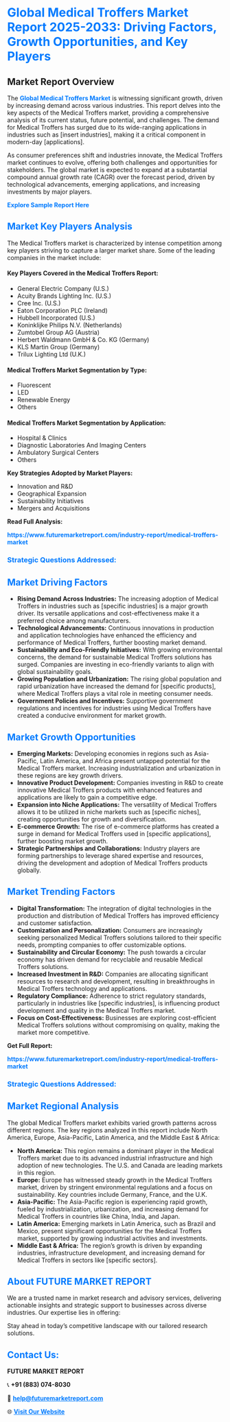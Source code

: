<h1 style="color: #007BFF;">Global Medical Troffers Market Report 2025-2033: Driving Factors, Growth Opportunities, and Key Players</h1>

<section id="overview">
<h2>Market Report Overview</h2>
<p>The <a href="https://www.futuremarketreport.com/industry-report/medical-troffers-market" style="color: #007BFF; text-decoration: none;"><strong>Global Medical Troffers Market</strong></a> is witnessing significant growth, driven by increasing demand across various industries. This report delves into the key aspects of the Medical Troffers market, providing a comprehensive analysis of its current status, future potential, and challenges. The demand for Medical Troffers has surged due to its wide-ranging applications in industries such as [insert industries], making it a critical component in modern-day [applications].</p>
<p>As consumer preferences shift and industries innovate, the Medical Troffers market continues to evolve, offering both challenges and opportunities for stakeholders. The global market is expected to expand at a substantial compound annual growth rate (CAGR) over the forecast period, driven by technological advancements, emerging applications, and increasing investments by major players.</p>
</section>

<section id="overview">
<p><a href="https://www.futuremarketreport.com/request-sample/reportId=53877" style="color: #007BFF; text-decoration: none;"><strong>Explore Sample Report Here</strong></a></p>
</section>

<section id="key-players">
<h2 style="color: #007BFF;">Market Key Players Analysis</h2>
<p>The Medical Troffers market is characterized by intense competition among key players striving to capture a larger market share. Some of the leading companies in the market include:</p>
<h4>Key Players Covered in the Medical Troffers Report:</h4>
<ul><li>General Electric Company (U.S.)</li><li>Acuity Brands Lighting Inc. (U.S.)</li><li>Cree Inc. (U.S.)</li><li>Eaton Corporation PLC (Ireland)</li><li>Hubbell Incorporated (U.S.)</li><li>Koninklijke Philips N.V. (Netherlands)</li><li>Zumtobel Group AG (Austria)</li><li>Herbert Waldmann GmbH &amp; Co. KG (Germany)</li><li>KLS Martin Group (Germany)</li><li>Trilux Lighting Ltd (U.K.)</li></ul>
<h4>Medical Troffers Market Segmentation by Type:</h4>
<ul><li>Fluorescent</li><li>LED</li><li>Renewable Energy</li><li>Others</li></ul>

<h4>Medical Troffers Market Segmentation by Application:</h4>
<ul><li>Hospital &amp; Clinics</li><li>Diagnostic Laboratories And Imaging Centers</li><li>Ambulatory Surgical Centers</li><li>Others</li></ul>
<p><strong>Key Strategies Adopted by Market Players:</strong></p>
<ul>
<li>Innovation and R&D</li>
<li>Geographical Expansion</li>
<li>Sustainability Initiatives</li>
<li>Mergers and Acquisitions</li>
</ul>
</section>

<section>
<p><strong>Read Full Analysis: </strong></p><a href="https://www.futuremarketreport.com/industry-report/medical-troffers-market" style="color: #007BFF; text-decoration: none;"><strong>https://www.futuremarketreport.com/industry-report/medical-troffers-market</strong></a>
<h3 style="color: #007BFF;">Strategic Questions Addressed:</h3>
</section>

<section id="driving-factors">
<h2 style="color: #007BFF;">Market Driving Factors</h2>
<ul>
<li><strong>Rising Demand Across Industries:</strong> The increasing adoption of Medical Troffers in industries such as [specific industries] is a major growth driver. Its versatile applications and cost-effectiveness make it a preferred choice among manufacturers.</li>
<li><strong>Technological Advancements:</strong> Continuous innovations in production and application technologies have enhanced the efficiency and performance of Medical Troffers, further boosting market demand.</li>
<li><strong>Sustainability and Eco-Friendly Initiatives:</strong> With growing environmental concerns, the demand for sustainable Medical Troffers solutions has surged. Companies are investing in eco-friendly variants to align with global sustainability goals.</li>
<li><strong>Growing Population and Urbanization:</strong> The rising global population and rapid urbanization have increased the demand for [specific products], where Medical Troffers plays a vital role in meeting consumer needs.</li>
<li><strong>Government Policies and Incentives:</strong> Supportive government regulations and incentives for industries using Medical Troffers have created a conducive environment for market growth.</li>
</ul>
</section>

<section id="growth-opportunities">
<h2 style="color: #007BFF;">Market Growth Opportunities</h2>
<ul>
<li><strong>Emerging Markets:</strong> Developing economies in regions such as Asia-Pacific, Latin America, and Africa present untapped potential for the Medical Troffers market. Increasing industrialization and urbanization in these regions are key growth drivers.</li>
<li><strong>Innovative Product Development:</strong> Companies investing in R&D to create innovative Medical Troffers products with enhanced features and applications are likely to gain a competitive edge.</li>
<li><strong>Expansion into Niche Applications:</strong> The versatility of Medical Troffers allows it to be utilized in niche markets such as [specific niches], creating opportunities for growth and diversification.</li>
<li><strong>E-commerce Growth:</strong> The rise of e-commerce platforms has created a surge in demand for Medical Troffers used in [specific applications], further boosting market growth.</li>
<li><strong>Strategic Partnerships and Collaborations:</strong> Industry players are forming partnerships to leverage shared expertise and resources, driving the development and adoption of Medical Troffers products globally.</li>
</ul>
</section>

<section id="trending-factors">
<h2 style="color: #007BFF;">Market Trending Factors</h2>
<ul>
<li><strong>Digital Transformation:</strong> The integration of digital technologies in the production and distribution of Medical Troffers has improved efficiency and customer satisfaction.</li>
<li><strong>Customization and Personalization:</strong> Consumers are increasingly seeking personalized Medical Troffers solutions tailored to their specific needs, prompting companies to offer customizable options.</li>
<li><strong>Sustainability and Circular Economy:</strong> The push towards a circular economy has driven demand for recyclable and reusable Medical Troffers solutions.</li>
<li><strong>Increased Investment in R&D:</strong> Companies are allocating significant resources to research and development, resulting in breakthroughs in Medical Troffers technology and applications.</li>
<li><strong>Regulatory Compliance:</strong> Adherence to strict regulatory standards, particularly in industries like [specific industries], is influencing product development and quality in the Medical Troffers market.</li>
<li><strong>Focus on Cost-Effectiveness:</strong> Businesses are exploring cost-efficient Medical Troffers solutions without compromising on quality, making the market more competitive.</li>
</ul>
</section>

<section>
<p><strong>Get Full Report: </strong></p><a href="https://www.futuremarketreport.com/industry-report/medical-troffers-market" style="color: #007BFF; text-decoration: none;"><strong>https://www.futuremarketreport.com/industry-report/medical-troffers-market</strong></a>
<h3 style="color: #007BFF;">Strategic Questions Addressed:</h3>
</section>


<section id="regional-analysis">
<h2 style="color: #007BFF;">Market Regional Analysis</h2>
<p>The global Medical Troffers market exhibits varied growth patterns across different regions. The key regions analyzed in this report include North America, Europe, Asia-Pacific, Latin America, and the Middle East & Africa:</p>
<ul>
<li><strong>North America:</strong> This region remains a dominant player in the Medical Troffers market due to its advanced industrial infrastructure and high adoption of new technologies. The U.S. and Canada are leading markets in this region.</li>
<li><strong>Europe:</strong> Europe has witnessed steady growth in the Medical Troffers market, driven by stringent environmental regulations and a focus on sustainability. Key countries include Germany, France, and the U.K.</li>
<li><strong>Asia-Pacific:</strong> The Asia-Pacific region is experiencing rapid growth, fueled by industrialization, urbanization, and increasing demand for Medical Troffers in countries like China, India, and Japan.</li>
<li><strong>Latin America:</strong> Emerging markets in Latin America, such as Brazil and Mexico, present significant opportunities for the Medical Troffers market, supported by growing industrial activities and investments.</li>
<li><strong>Middle East & Africa:</strong> The region’s growth is driven by expanding industries, infrastructure development, and increasing demand for Medical Troffers in sectors like [specific sectors].</li>
</ul>
</section>

<footer>
<h2 style="color: #007BFF;">About FUTURE MARKET REPORT</h2>
<p>We are a trusted name in market research and advisory services, delivering actionable insights and strategic support to businesses across diverse industries. Our expertise lies in offering:</p>

<p>Stay ahead in today’s competitive landscape with our tailored research solutions.</p>

<h2 style="color: #007BFF;">Contact Us:</h2>
<p><strong>FUTURE MARKET REPORT</strong></p>
<p>📞 <strong>+91 (883) 074-8030</strong></p>
<p>📧 <strong><a href="mailto:help@futuremarketreport.com" style="color: #007BFF;">help@futuremarketreport.com</a></strong></p>
<p>🌐 <strong><a href="https://www.futuremarketreport.com/" style="color: #007BFF;">Visit Our Website</a></strong></p>
</footer>